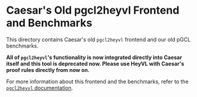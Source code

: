 # Caesar's Old pgcl2heyvl Frontend and Benchmarks

This directory contains Caesar's old `pgcl2heyvl` frontend and our old pGCL benchmarks.

**All of `pgcl2heyvl`'s functionality is now integrated directly into Caesar itself and this tool is deprecated now. Please use HeyVL with Caesar's proof rules directly from now on.**

For more information about this frontend and the benchmarks, refer to the [`pgcl2heyvl` documentation](https://www.caesarverifier.org/docs/pgcl).
